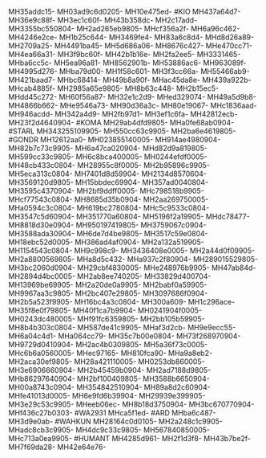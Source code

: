 MH35addc15-
MH03ad9c6d0205-
MH10e475ed-
#KIO
MH437a64d7-
MH36e9c88f-
MH3ec1c60f-
MH43b358dc-
MH2c17add-
MH3355bc550804-
MH2ad265eb9805-
MHcf356a2f-
MH6a96c462-
MH4246e2ce-
MH1b25c644-
MH3469fe4-
MH83a6c8d4-
MHd8d26a89-
MH2709a25-
MH4491ba45-
MH5d686a06-
MH8676c427-
MHe470cc71-
MH4ea66a31-
MH3f9bc60f-
MH42b1b16e-
MH2fa2ee5-
MH3331465-
MHba6cc5c-
MH5ea96a81-
MH8562901b-
MH53886ac6-
MH963089f-
MH4995d276-
MHba79d00-
MH1f58c601-
MH3f3cc66a-
MH55466ab9-
MH421baad7-
MHbc68414-
MH49b8a90f-
MHac45da8e-
MH439a922b-
MHcab4885f-
MH2985a65e9805-
MH8b63c448-
MH2b15ec5-
MHdd45c272-
MH60f56a87-
MH32e1c2d9-
MHed329074-
MH49a5d9b8-
MH4866b662-
MHe9546a73-
MH90d36a3c-
MH80e19067-
MHc1836aad-
MH946acdd-
MH342a4d9-
MH2fb97d1-
MH3ef1c6fa-
MH42812ecb-
MH23f2d4640904-
#KOMA
MH29ab4dfd9805-
MHa0fe68ab0904-
#STARL
MH343255109905-
MH550cc63c9905-
MH2ba6e4619805-
#GONDR
MH12612aa0-
MH023855140005-
MH914ae4980904-
MH82b7c73c9905-
MH6a47ca020904-
MHd82d9a819805-
MH599cc33c9805-
MH6c8bca400005-
MH0244efdf0005-
MH48cb433c0804-
MH28955c8f0005-
MH2b95896c9905-
MH5eca313c0804-
MH7401d8d59904-
MH2134d8570604-
MH3569120d9805-
MH15bbdec69904-
MH357ad0040804-
MH3595c4370904-
MH2bf9ddff0005-
MHc798518b9905-
MHcf77543c0804-
MH8685d35b0904-
MH2aa269750005-
MHa0594c3c0804-
MH619bc2780804-
MHc5c9533c0804-
MH3547c5d60904-
MH351770a60804-
MH5196f2a19905-
MHdc78477-
MH8818d30e0904-
MH950197419805-
MH3759067c0904-
MH3588ada30904-
MH6de7d4be9805-
MH3517c59e0804-
MH18ebc52d0005-
MH386ad4af0904-
MH2a132a519905-
MH1154543c0804-
MH9c998c9-
MH3436408e0005-
MH2a44d0f09905-
MH2a8800569805-
MHa8d5c432-
MHa937c2f80904-
MH289015529805-
MH3bc2060d0904-
MH29cbf4830005-
MHe248976b9905-
MH47ab84d-
MH2894d4bc0005-
MH2ab8ee740205-
MH33829d400704-
MH13969be69905-
MH2a20de0a9905-
MH2babf0a59905-
MH9967aa3c9805-
MH2bc407e29805-
MH3097686f0904-
MH2b5a523f9905-
MH16bc4a3c0804-
MH300a609-
MH1c296ace-
MH35f8e0f79805-
MH40f1ca7b9904-
MH0241904f0005-
MH0243dc480005-
MHf91fc6359805-
MH2bb105b59905-
MH8b4b303c0804-
MH587de41c9905-
MHaf3d2cb-
MH9e9ecc55-
MH6a04c4d1-
MHa064cc79-
MH35c7b00e0804-
MH73f268970904-
MH9729d0410904-
MH2ac4b0309805-
MH5a36f73c0005-
MHc6b6a0560005-
MHec97165-
MH810fca90-
MHa9a8eb2-
MH2aca30ef9805-
MH28a421110005-
MH0253db860005-
MH3e6906660904-
MH2b45459b0904-
MH2ad7188d9805-
MHb86297640904-
MH2bf100409805-
MH3588b6650904-
MH00a8743c0904-
MH354842510904-
MH89a8d2c60904-
MHfe41013d0005-
MH6e9fd6b39904-
MH29939e399905-
MH3e29c53c9905-
MHeeb06ec-
MH8b18d3750904-
MH3bc670770904-
MHf436c27b0303-
#WA2931
MHca5f1ed-
#ARD
MHba6c487-
MH3d9e0ab-
#WAHKUN
MH28164c0d0105-
MH2a248c1c9905-
MHadc8cb3c9905-
MH4dc9c33c9805-
MH567840850005-
MHc713a0ea9905-
#HUMANT
MH4285d961-
MH2f1d3f8-
MH43b7be2f-
MH7f69da28-
MH42e64e76-
